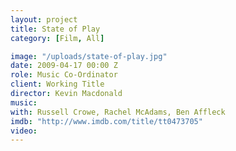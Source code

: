 ```yaml
---
layout: project
title: State of Play
category: [Film, All]

image: "/uploads/state-of-play.jpg"
date: 2009-04-17 00:00 Z
role: Music Co-Ordinator
client: Working Title
director: Kevin Macdonald
music: 
with: Russell Crowe, Rachel McAdams, Ben Affleck
imdb: "http://www.imdb.com/title/tt0473705"
video: 
---
```



